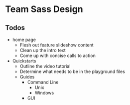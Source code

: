 # Team Sass Design

## Todos

* home page
  * Flesh out feature slideshow content
  * Clean up the intro text 
  * Come up with concise calls to action
* Quickstarts
  * Outline the video tutorial
  * Determine what needs to be in the playground files
  * Guides
    * Command Line
      * Unix
      * Windows
    * GUI

    